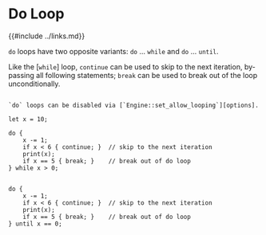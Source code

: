 Do Loop
=======

{{#include ../links.md}}

`do` loops have two opposite variants: `do` ... `while` and `do` ... `until`.

Like the [`while`] loop, `continue` can be used to skip to the next iteration, by-passing all
following statements; `break` can be used to break out of the loop unconditionally.

~~~admonish tip.small "Tip: Disable `do` loops"

`do` loops can be disabled via [`Engine::set_allow_looping`][options].
~~~

```rust,no_run
let x = 10;

do {
    x -= 1;
    if x < 6 { continue; }  // skip to the next iteration
    print(x);
    if x == 5 { break; }    // break out of do loop
} while x > 0;


do {
    x -= 1;
    if x < 6 { continue; }  // skip to the next iteration
    print(x);
    if x == 5 { break; }    // break out of do loop
} until x == 0;
```
